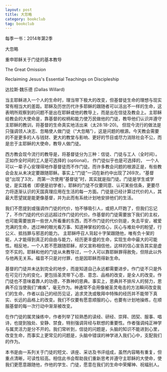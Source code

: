 ```yaml
---
layout: post
title: 大忽略 
category: bookclub
tag: bookclub
---
```


每季一书：2014年第2季

大忽略 

重申耶稣关于门徒的基本教导

The Great Omission

Reclaiming Jesus's Essential Teachings on Discipleship

达拉斯‧魏乐德 (Dallas Willard)



当主耶稣进入一个人的生命时，理当带下极大的改变，但基督徒生命的理想与现实常有相当大的差距。耶稣及历世历代许多耶稣的跟随者可以活出不一样的生命，这表明所观察到的问题不是出在耶稣或他的教导上，而是出在信徒及教会上。主耶稣给教会的大使命是，靠基督的权柄和能力使万民做他的门徒，教导他们认识并遵守主耶稣的教训，将基督的生命真实地活出来（太28:18-20)。 但现今流行的做法是只强调领人决志、忽略使人做门徒（“大忽略”），这是问题的根源。今天教会需要的不是更多的人与钱财、更大的教堂与影响、更好的节目或尽力消除社会不公，而是忠于主耶稣的大使命，教导人做门徒。

西方教会现今流行的教导是，将基督徒分为三种：信徒、门徒与工人（全时间）。正如作全时间的工人是可选择的 (optional)， 作门徒似乎也是可选择的， 一个人可以一辈子心安理得地作基督徒而不作门徒。而许多教会问题的根源正是，有些教会会友从未决定要跟随耶稣。事实上“门徒”一词在新约中出现了269次，“基督徒”出现了3次， 而第一次使用“基督徒”时，其实就是指门徒。门徒是学生或学徒，是实践者（即便是初学者）。耶稣的门徒不仅要同意、认可某些信条，更要尽力将逐渐认识的天国真理应用在生活的每一方面。门徒是已经计算过代价的人，其最大愿望就是能更像基督，并为此而有系统计划地安排他们的生活。

我们不愿提到或强调作门徒的代价，怕不够吸引人，或把人吓跑了，但我们忘记了，不作门徒的代价远远超过作门徒的代价。作基督的门徒需要放下我们的主权， 也可能需要放弃一些世人所看重的东西，而不作门徒的代价则是，失去平安，被爱充满的生命，透过神的眼光看万事、知道神掌权的信心，灰心与难处中的盼望，行公义、抵挡罪与邪恶的能力。 主耶稣呼召人背起十字架跟随他，唯有负十架的轭，人才能得到真正的自由与能力，经历更丰盛的生命，实现生命中最大的可能性。相反地，一个人若不愿跟随耶稣，却又宣称相信他，这样的信心宣告其实是虚空不实的。耶稣和他的门徒从未教导过，一个人可以靠耶稣罪得赦免，但除此以外与他再无关系。福音不只是对付罪，也是因耶稣而得新生命。

基督的门徒并未达到完全的地步，而是知道自己永远都需要进步。作门徒不只是外在可见行为的变化，更包括圣灵带下心思、意念、品格的改变，是全人的改变。作门徒也不意味着靠人的功德，不靠神的恩典。事实上，恩典并不排斥人的努力，恩典不应当使我们“瘫痪”，毫无作为。神通常不会用像被圣灵电击的方法瞬间改变我们的生命，作者以自己的经历见证，追求灵洗或敬拜中特殊的经历并不能带下真实、长远的品格上的改变。我们不仅要有愿意顺服的心，也要有计划地操练，在顺服基督的每一次行动中渐渐被改变。

在作门徒的属灵操练中，作者列举了较熟悉的读经、研经、崇拜、团契、服事、唱诗，也提到独处、安静、禁食，特别强调背经与默想的重要性。作者强调纯正神学与属灵活力是分不开的。我们常听到，信徒的问题是，头脑的知识不能进到心里，改变生命，而事实上更常见的问题是，头脑中错误的神学进入我们心中，支配我们的作为。

本书是由一系列关于门徒的短文、讲座、采访及书评组成，虽然内容略有重复，但重点清晰，可读性较高。相信此书会帮助我们重新思考并遵守主耶稣的大使命，使我们更愿意跟随他，作他的学生、门徒，愿意在我们的生命中荣耀神、祝福别人。
